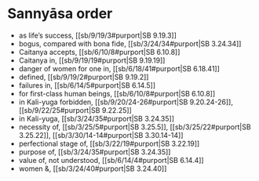 # Sannyāsa order

* as life’s success, [[sb/9/19/3#purport|SB 9.19.3]]
* bogus, compared with bona fide, [[sb/3/24/34#purport|SB 3.24.34]]
* Caitanya accepts, [[sb/6/10/8#purport|SB 6.10.8]]
* Caitanya in, [[sb/9/19/19#purport|SB 9.19.19]]
* danger of women for one in, [[sb/6/18/41#purport|SB 6.18.41]]
* defined, [[sb/9/19/2#purport|SB 9.19.2]]
* failures in, [[sb/6/14/5#purport|SB 6.14.5]]
* for first-class human beings, [[sb/6/10/8#purport|SB 6.10.8]]
* in Kali-yuga forbidden, [[sb/9/20/24-26#purport|SB 9.20.24-26]], [[sb/9/22/25#purport|SB 9.22.25]]
* in Kali-yuga, [[sb/3/24/35#purport|SB 3.24.35]]
* necessity of, [[sb/3/25/5#purport|SB 3.25.5]], [[sb/3/25/22#purport|SB 3.25.22]], [[sb/3/30/14-14#purport|SB 3.30.14-14]]
* perfectional stage of, [[sb/3/22/19#purport|SB 3.22.19]]
* purpose of, [[sb/3/24/35#purport|SB 3.24.35]]
* value of, not understood, [[sb/6/14/4#purport|SB 6.14.4]]
* women &, [[sb/3/24/40#purport|SB 3.24.40]]
